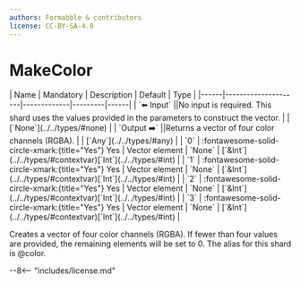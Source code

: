 ```yaml
---
authors: Formabble & contributors
license: CC-BY-SA-4.0
---
```



# MakeColor

<div class="sh-parameters" markdown="1">
| Name | Mandatory | Description | Default | Type |
|------|---------------------|-------------|---------|------|
| `⬅️ Input` ||No input is required. This shard uses the values provided in the parameters to construct the vector. | | [`None`](../../types/#none) |
| `Output ➡️` ||Returns a vector of four color channels (RGBA). | | [`Any`](../../types/#any) |
| `0` | :fontawesome-solid-circle-xmark:{title="Yes"} Yes  | Vector element | `None` | [`&Int`](../../types/#contextvar)[`Int`](../../types/#int) |
| `1` | :fontawesome-solid-circle-xmark:{title="Yes"} Yes  | Vector element | `None` | [`&Int`](../../types/#contextvar)[`Int`](../../types/#int) |
| `2` | :fontawesome-solid-circle-xmark:{title="Yes"} Yes  | Vector element | `None` | [`&Int`](../../types/#contextvar)[`Int`](../../types/#int) |
| `3` | :fontawesome-solid-circle-xmark:{title="Yes"} Yes  | Vector element | `None` | [`&Int`](../../types/#contextvar)[`Int`](../../types/#int) |

</div>

Creates a vector of four color channels (RGBA). If fewer than four values are provided, the remaining elements will be set to 0. The alias for this shard is @color.

--8<-- "includes/license.md"

